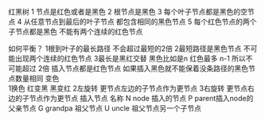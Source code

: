 红黑树 
1 节点是红色或者是黑色 
2 根节点是黑色 
3 每个叶子节点都是黑色的空节点 
4 从任意节点到最后的叶子节点 都包含相同的黑色节点
5 每个红色节点的两个子节点都是黑色 不能有两个连续的红色节点

如何平衡？ 
1根到叶子的最长路径 不会超过最短的2倍
2最短路径是黑色节点 不可能出现两个连续的红色节点 
3最长是黑红交替 黑色比如是n 红色最多 n-1 所以不可能超过 2倍
插入节点都是红色节点 如果插入黑色就不能保着没条路径的黑色节点数量相同
变色   
1换色 红变黑 黑变红
2左旋转 更节点左边的子节点作为更节点
3右旋转 更节点右边的子节点作为更节点
插入节点 名称  N node 插入的节点 P parent插入node的父亲节点 G grandpa 祖父节点 U uncle 祖父节点另一个子节点